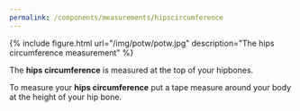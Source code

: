```yaml
---
permalink: /components/measurements/hipscircumference
---
```

{% include figure.html url="/img/potw/potw.jpg" description="The hips circumference measurement" %}

The **hips circumference** is measured at the top of your hipbones. 

To measure your **hips circumference** put a tape measure around your body at the height
of your hip bone.
